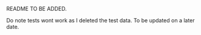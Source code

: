 README TO BE ADDED. 

Do note tests wont work as I deleted the test data.  To be updated on a later date. 
